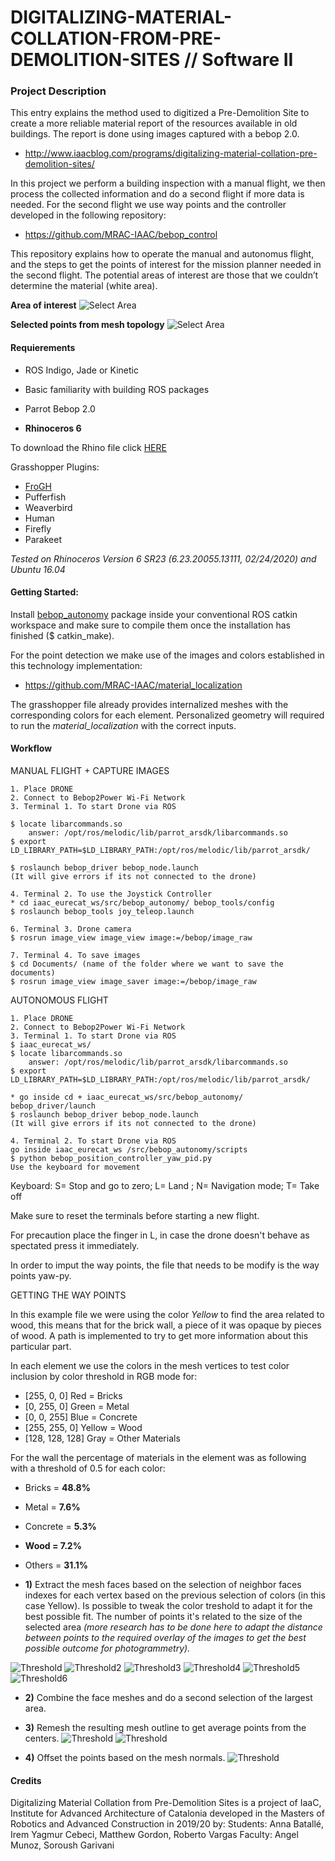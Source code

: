 # DIGITALIZING-MATERIAL-COLLATION-FROM-PRE-DEMOLITION-SITES // Software II
### Project Description

This entry explains the method used to digitized a Pre-Demolition Site to create a more reliable material report of the resources available in old buildings. The report is done using images captured with a bebop 2.0.
* http://www.iaacblog.com/programs/digitalizing-material-collation-pre-demolition-sites/

In this project we perform a building inspection with a manual flight, we then process the collected information and do a second flight if more data is needed. For the second flight we use way points and the controller developed in the following repository:
* https://github.com/MRAC-IAAC/bebop_control

This repository explains how to operate the manual and autonomus flight, and the steps to get the points of interest for the mission planner needed in the second flight. The potential areas of interest are those that we couldn’t determine the material (white area).

**Area of interest**
![Select Area](./doc/Select_Area_2.jpg)

**Selected points from mesh topology**
![Select Area](./doc/Select_Area.jpg)

#### Requierements

* ROS Indigo, Jade or Kinetic
* Basic familiarity with building ROS packages
* Parrot Bebop 2.0

* **Rhinoceros 6**

To download the Rhino file click [HERE](https://drive.google.com/drive/folders/1oU48m0Eazm6iBU8ubfr_FgoaLeqjJuxY?usp=sharing)

Grasshopper Plugins:

* [FroGH](http://www.co-de-it.com/wordpress/frogh.html)
* Pufferfish
* Weaverbird
* Human
* Firefly
* Parakeet

*Tested on Rhinoceros Version 6 SR23 (6.23.20055.13111, 02/24/2020) and Ubuntu 16.04*

#### Getting Started:

Install [bebop_autonomy]( https://bebop-autonomy.readthedocs.io/en/latest/installation.html) package inside your conventional ROS catkin workspace and make sure to compile them once the installation has finished ($ catkin_make).

For the point detection we make use of the images and colors established in this technology implementation:

* https://github.com/MRAC-IAAC/material_localization

The grasshopper file already provides internalized meshes with the corresponding colors for each element. Personalized geometry will required to run the *material_localization* with the correct inputs.

#### Workflow

MANUAL FLIGHT + CAPTURE IMAGES
```
1. Place DRONE
2. Connect to Bebop2Power Wi-Fi Network
3. Terminal 1. To start Drone via ROS

$ locate libarcommands.so
	answer: /opt/ros/melodic/lib/parrot_arsdk/libarcommands.so
$ export LD_LIBRARY_PATH=$LD_LIBRARY_PATH:/opt/ros/melodic/lib/parrot_arsdk/

$ roslaunch bebop_driver bebop_node.launch
(It will give errors if its not connected to the drone)

4. Terminal 2. To use the Joystick Controller
* cd iaac_eurecat_ws/src/bebop_autonomy/ bebop_tools/config
$ roslaunch bebop_tools joy_teleop.launch

6. Terminal 3. Drone camera
$ rosrun image_view image_view image:=/bebop/image_raw

7. Terminal 4. To save images
$ cd Documents/ (name of the folder where we want to save the documents)
$ rosrun image_view image_saver image:=/bebop/image_raw

```

AUTONOMOUS FLIGHT
```
1. Place DRONE
2. Connect to Bebop2Power Wi-Fi Network
3. Terminal 1. To start Drone via ROS
$ iaac_eurecat_ws/
$ locate libarcommands.so
	answer: /opt/ros/melodic/lib/parrot_arsdk/libarcommands.so
$ export LD_LIBRARY_PATH=$LD_LIBRARY_PATH:/opt/ros/melodic/lib/parrot_arsdk/

* go inside cd + iaac_eurecat_ws/src/bebop_autonomy/ bebop_driver/launch
$ roslaunch bebop_driver bebop_node.launch
(It will give errors if its not connected to the drone)

4. Terminal 2. To start Drone via ROS
go inside iaac_eurecat_ws /src/bebop_autonomy/scripts
$ python bebop_position_controller_yaw_pid.py
Use the keyboard for movement
```
Keyboard:
S= Stop and go to zero; L= Land ; N= Navigation mode; T= Take off

Make sure to reset the terminals before starting a new flight.

For precaution place the finger in L, in case the drone doesn't behave as spectated press it immediately.

In order to imput the way points, the file that needs to be modify is the way points yaw-py.


GETTING THE WAY POINTS

In this example file we were using the color *Yellow* to find the area related to wood, this means that for the brick wall, a piece of it was opaque by pieces of wood. A path is implemented to try to get more information about this particular part.

In each element we use the colors in the mesh vertices to test color inclusion by color threshold in RGB mode for:

* [255, 0, 0] Red = Bricks
* [0, 255, 0] Green = Metal
* [0, 0, 255] Blue = Concrete
* [255, 255, 0] Yellow = Wood
* [128, 128, 128] Gray = Other Materials

For the wall the percentage of materials in the element was as following with a threshold of 0.5 for each color:

* Bricks = **48.8%**
* Metal = **7.6%**
* Concrete = **5.3%**
* **Wood = 7.2%**
* Others = **31.1%**

* **1)** Extract the mesh faces based on the selection of neighbor faces indexes for each vertex based on the previous selection of colors (in this case Yellow).
Is possible to tweak the color treshold to adapt it for the best possible fit. The number of points it's related to the size of the selected area *(more research has to be done here to adapt the distance between points to the required overlay of the images to get the best possible outcome for photogrammetry).*

![Threshold](./doc/Area_1.png)
![Threshold2](./doc/Area_2.png)
![Threshold3](./doc/Area_3.png)
![Threshold4](./doc/Area_4.png)
![Threshold5](./doc/Area_5.png)
![Threshold6](./doc/Area_6.png)

* **2)** Combine the face meshes and do a second selection of the largest area.
* **3)** Remesh the resulting mesh outline to get average points from the centers.
![Threshold](./doc/Step_1.jpg)
![Threshold](./doc/Step_2.jpg)

* **4)** Offset the points based on the mesh normals.
![Threshold](./doc/Step_3.jpg)

#### Credits
Digitalizing Material Collation from Pre-Demolition Sites is a project of IaaC, Institute for Advanced Architecture of Catalonia developed in the Masters of Robotics and Advanced Construction in 2019/20 by: Students: Anna Batallé, Irem Yagmur Cebeci, Matthew Gordon, Roberto Vargas Faculty: Angel Munoz, Soroush Garivani
